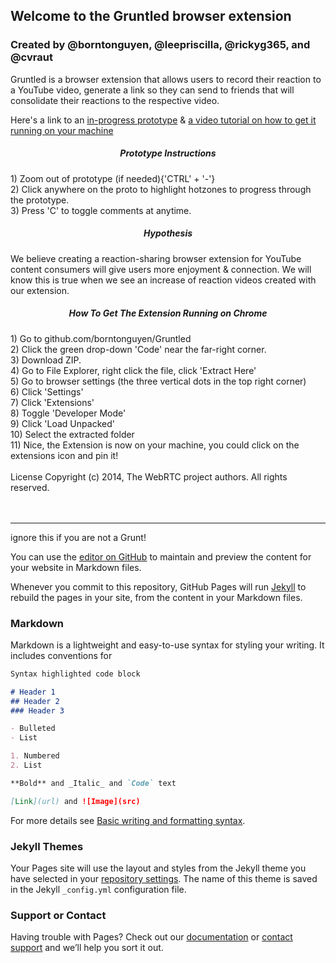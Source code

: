 ## Welcome to the Gruntled browser extension
### Created by @borntonguyen, @leepriscilla, @rickyg365, and @cvraut


Gruntled is a browser extension that allows users to record their reaction to a YouTube video, generate a link so they can send to friends that will consolidate their reactions to the respective video.


Here's a link to an [in-progress prototype](https://invis.io/6812JG27S2X3#/465300953_Base)
& [a video tutorial on how to get it running on your machine](https://streamable.com/1552os)

<h5 align="center">  Prototype Instructions </h5>
1) Zoom out of prototype (if needed){'CTRL' + '-'} <br>
2) Click anywhere on the proto to highlight hotzones to progress through the prototype. <br>
3) Press 'C' to toggle comments at anytime.


<h5 align="center">  Hypothesis </h5>

We believe creating a reaction-sharing browser extension for YouTube content consumers will give users more enjoyment & connection.
We will know this is true when we see an increase of reaction videos created with our extension.


<h5 align="center"> How To Get The Extension Running on Chrome </h5>  
1) Go to github.com/borntonguyen/Gruntled <br>
2) Click the green drop-down 'Code' near the far-right corner. <br>
3) Download ZIP. <br>
4) Go to File Explorer, right click the file, click 'Extract Here' <br>
5) Go to browser settings (the three vertical dots in the top right corner) <br>
6) Click 'Settings' <br> 
7) Click 'Extensions' <br>
8) Toggle 'Developer Mode' <br>
9) Click 'Load Unpacked' <br>
10) Select the extracted folder <br>
11) Nice, the Extension is now on your machine, you could click on the extensions icon and pin it! 

<br>
<br>
License 
Copyright (c) 2014, The WebRTC project authors. All rights reserved.









<br>
<br>
<br>






---

ignore this if you are not a Grunt!

You can use the [editor on GitHub](https://github.com/borntonguyen/Gruntled/edit/gh-pages/index.md) to maintain and preview the content for your website in Markdown files.

Whenever you commit to this repository, GitHub Pages will run [Jekyll](https://jekyllrb.com/) to rebuild the pages in your site, from the content in your Markdown files.

### Markdown

Markdown is a lightweight and easy-to-use syntax for styling your writing. It includes conventions for

```markdown
Syntax highlighted code block

# Header 1
## Header 2
### Header 3

- Bulleted
- List

1. Numbered
2. List

**Bold** and _Italic_ and `Code` text

[Link](url) and ![Image](src)
```

For more details see [Basic writing and formatting syntax](https://docs.github.com/en/github/writing-on-github/getting-started-with-writing-and-formatting-on-github/basic-writing-and-formatting-syntax).

### Jekyll Themes

Your Pages site will use the layout and styles from the Jekyll theme you have selected in your [repository settings](https://github.com/borntonguyen/Gruntled/settings/pages). The name of this theme is saved in the Jekyll `_config.yml` configuration file.

### Support or Contact

Having trouble with Pages? Check out our [documentation](https://docs.github.com/categories/github-pages-basics/) or [contact support](https://support.github.com/contact) and we’ll help you sort it out.
